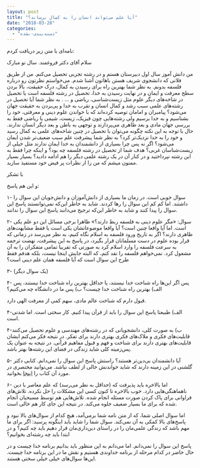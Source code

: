 ```yaml
---
layout: post
title: "آیا علم می‌تواند انسان را به کمال برساند؟‎"
date: "2018-03-28"
categories: 
  - "دسته‌بندی-نشده"
---
```


نامه‌ای با متن زیر دریافت کردم:

سلام آقای دکتر فروغمند. سال نو مبارک

من دانش آموز سال اول دبیرستان هستم و در رشته تجربی تحصیل می‌کنم. من از طریق فلانی که دانشجوی شریف هستن باهاتون آشنا شدم. می‌خواستم نظرتون رو درباره فلسفه بدونم. به نظر شما بهترین راه برای رسیدن به کمال، درک حقیقت، بالا بردن سطح معرفت و ایمان و در نهایت رسیدن به خدا، تحصیل در رشته فلسفه است یا تحصیل در شاخه‌های دیگر علوم مثل زیست‌شناسی، ریاضی و ... . به نظر شما آیا تحصیل در رشته‌های علمی سبب رشد و کمال انسان و تقرب به خدا و پی‌بردن به حقیقت جهان می‌شود؟ پیامبران و امامان توصیه کرده‌اند که با خواندن علوم دینی و معرفتی، خود را بشناسیم و به خدا برسیم ولی رشته‌هایی چون فیزیک، زیست، شیمی یا ریاضی ففط به بررسی جهان مادی و بعد ظاهری می‌پردازند و توجهی به باطن و بعد دیگر انسان ندارند. حال با توجه به این نکته چگونه می‌توان با تحصیل در چنین شاخه‌های علمی به کمال رسید و خود را به خدا نزدیک‌تر کرد؟ به نظر شما پیشرفت علم سبب ضعیف‌تر شدن ایمان می‌شود؟ اگر نه پس چرا بسیاری از دانشمندان به خدا ایمان ندارند مثل خیلی از زیست‌شناسان غربی؟ هدف شما از تحصیل در رشته فلسفه چه بود؟ و اینکه چرا فقط به این رشته نپرداختید و در کنار آن در یک رشته علمی دیگر را هم ادامه دادید؟ بسیار بسیار ممنون میشم که من را از نظرات پر فیض خود مستفیذ سازید.

با تشکر

و این هم پاسخ:

۱- سوال خوبی است. در زمان ما بسیاری از دانش‌آموزان و دانش‌جویان این سوال را داشتند. اما کم کم این سوال را رها کردند. شاید به خاطر این‌که نمی‌توانستند پاسخ این سوال را پیدا کنند و شاید به خاطر این‌که ترجیح می‌دانند پاسخ این سوال را ندانند.

۲- سوال: «مگر علوم دینی به فلسفه ربط دارند؟» ظاهرا برخی مسائل این دو علم یکی است. اما آیا واقعا چنین است؟ آیا واقعا موضوعاتشان یکی است یا فقط مشابهت‌های ظاهری دارند؟ اگر به تاریخ ورود فلسفه به اسلام نگاه کنیم، به نظر می‌رسد در زمانی که قرار بوده علوم در دست مسلمانان قرار بگیرد، در پاسخ به این پیشرفت، نهضت ترجمه به سرعت فلسفه را وارد اسلام کرد به صورتی که تقریبا تمامی متفکران را به آن مشغول کرد. نمی‌خواهم فلسفه را نقد کنم، که البته جایش اینجا نیست، بلکه هدفم فقط طرح این سوال است که آیا فلسفه همان علم دینی است؟

۳- (یک سوال دیگر)

۴- پس اگر این‌ها راه شناخت خدا نیستند، یا حداقل بهترین راه شناخت خدا نیستند، پس الف) بهترین راه شناخت خدا چیست؟ ب) پس ما در دانشگاه چه می‌کنیم؟

قبول دارم که شناخت عالم مادی، سهم کمی از معرفت الهی دارد.

۴-الف) طبیعتا پاسخ این سوال را باید از قرآن پیدا کنیم. کار سختی است. اما شدنی است.

۴-ب) به صورت کلی، دانشجویانی که در رشته‌های مهندسی و علوم تحصیل می‌کنند قابلیت‌های فکری و ملاک‌های فکری بهتری دارند برای تفکر. در نتیجه فکر می‌کنم ایشان قابلیت‌های بهتری دارند برای شناخت و فهم و قبول مفاهیم قرآنی. در نتیجه به عنوان یک پس‌زمینه کلی شاید زندگی در فضای این رشته‌ها بهتر باشد.

۵- آیا دانشمندان بی‌دین‌تر هستند؟ راستش پاسخ این سوال را نمی‌دانم. کتابی دکتر گلشنی در این زمینه دارند که شاید خواندنش خالی از لطف نباشد. می‌توانید مختصری در مورد آن کتاب را [اینجا](https://www.mehrnews.com/news/3658919/%DA%A9%D8%AA%D8%A7%D8%A8-%D8%AE%D8%AF%D8%A7%D8%A8%D8%A7%D9%88%D8%B1%DB%8C-%D9%88-%D8%AF%D8%A7%D9%86%D8%B4%D9%85%D9%86%D8%AF%D8%A7%D9%86-%D9%85%D8%B9%D8%A7%D8%B5%D8%B1-%D8%BA%D8%B1%D8%A8%DB%8C) بخوانید.

۶- اما بالاخره باید پذیرفت که (حداقل به نظر می‌رسد) که علم معاصر با دین ناهماهنگی‌هایی دارد. خوب بالاخره تا کنون کسی این مشکلات را حل نکرده. تلاش‌های فراوانی برای پاک کردن صورت مسئله انجام شده. تلاش‌هایی هم توسط مسیحیان انجام شده که برای ما بسیار ضعیف جلوه می‌کند. در نتیجه این جای کار هم خالی است.

اما سوال اصلی شما، که از متن نامه شما برمی‌آمد، هیچ کدام از سوال‌های بالا نبود و پاسخ‌های بالا کمکی به آن نمی‌کند. سوال شما را شاید باید اینگونه پرسید: اگر برای ما مهم باشد که زندگی علمی‌مان را در راستای دین‌داری‌مان قرار دهیم باید چه کنیم؟ و در ابتدا باید چه رشته‌ای بخوانیم؟

پاسخ این سوال را نمی‌دانم. اما می‌دانم به این منظور باید بدانیم برنامه خدا چیست و در حال حاضر در کدام مرحله از برنامه خداوندی هستیم و نقش ما در این برنامه خدا چیست. این‌ها سوال‌های خیلی خیلی سختی هستند.
